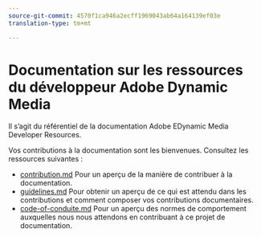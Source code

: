 ```yaml
---
source-git-commit: 4570f1ca946a2ecff1969043ab64a164139ef03e
translation-type: tm+mt

---
```

# Documentation sur les ressources du développeur Adobe Dynamic Media

Il s’agit du référentiel de la documentation Adobe EDynamic Media Developer Resources.

Vos contributions à la documentation sont les bienvenues. Consultez les ressources suivantes :

* [contribution.md](contributing.md) Pour un aperçu de la manière de contribuer à la documentation.
* [guidelines.md](guidelines.md) Pour obtenir un aperçu de ce qui est attendu dans les contributions et comment composer vos contributions documentaires.
* [code-of-conduite.md](code-of-conduct.md) Pour un aperçu des normes de comportement auxquelles nous nous attendons en contribuant à ce projet de documentation.
